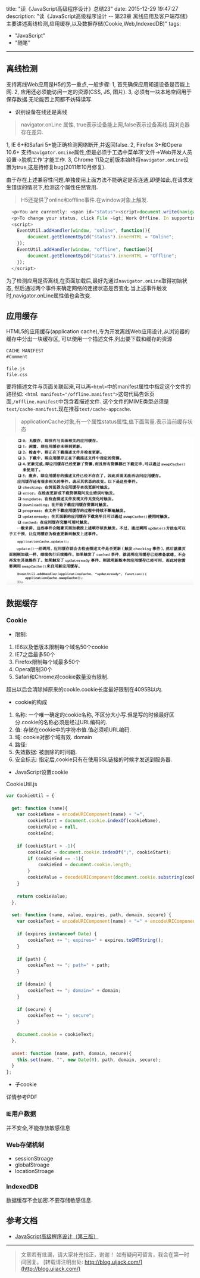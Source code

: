 title: "读《JavaScript高级程序设计》总结23"
date: 2015-12-29 19:47:27
description: "读《JavaScript高级程序设计 -- 第23章 离线应用及客户端存储》主要讲述离线检测,应用缓存,以及数据存储(Cookie,Web,IndexedDB)"
tags:
- "JavaScript"
- "随笔"
---

## 离线检测

支持离线Web应用是H5的另一重点,一般步骤:
1, 首先确保应用知道设备是否能上网.
2, 应用还必须能访问一定的资源(CSS, JS, 图片).
3, 必须有一块本地空间用于保存数据.无论能否上网都不妨碍读写.

- 识别设备在线还是离线

> navigator.onLine 属性, true表示设备能上网,false表示设备离线.因浏览器存在差异.

1, IE 6+和Safari 5+能正确检测网络断开,并返回false.
2, Firefox 3+和Opera 10.6+ 支持`navigator.onLine`属性,但是必须手工选中菜单项'文件->Web开发人员设置->脱机工作'才能工作.
3, Chrome 11及之前版本始终将`navigator.onLine`设置为true,这是待修复bug(2011年10月修复).

由于存在上述兼容性问题,单独使用上面方法不能确定是否连通,即便如此,在请求发生错误的情况下,检测这个属性任然管用.

> H5还提供了online和offline事件.在window对象上触发.

```js
  <p>You are currently: <span id="status"><script>document.write(navigator.onLine ? "Online" : "Offline");</script></span></p>
  <p>To change your status, click File -&gt; Work Offline. In supporting browsers ,the change is detected via events and the status above should change.</p>
  <script>
    EventUtil.addHandler(window, "online", function(){
        document.getElementById("status").innerHTML = "Online";
    });
    EventUtil.addHandler(window, "offline", function(){
        document.getElementById("status").innerHTML = "Offline";
    });
  </script>
```
为了检测应用是否离线,在页面加载后,最好先通过`navigator.onLine`取得初始状态,
然后通过两个事件来确定网络的连接状态是否变化.当上述事件触发时,navigator.onLine属性值也会改变.

## 应用缓存

HTML5的应用缓存(application cache),专为开发离线Web应用设计,从浏览器的缓存中分出一块缓存区,
可以使用一个描述文件,列出要下载和缓存的资源

```plain
CACHE MANIFEST
#Comment

file.js
file.css
```

要将描述文件与页面关联起来,可以再`<html>`中的manifest属性中指定这个文件的路径如:
`<html manifest="/offline.manifest">`这句代码告诉页面,`/offline.manifest`中包含着描述文件.
这个文件的MIME类型必须是`text/cache-manifest`.现在推荐`text/cache-appcache`.

> applicationCache对象,有一个属性status属性,值下面常量.表示当前缓存状态

![应用缓存](/img/js-high-level-23-1.png)

## 数据缓存

### Cookie

- 限制:

1. IE6以及低版本限制每个域名50个cookie
2. IE7之后最多50个
3. Firefox限制每个域最多50个
4. Opera限制30个
5. Safari和Chrome对cookie数量没有限制.

超出以后会清除掉原来的cookie.cookie长度最好限制在4095B以内.

- cookie的构成

1. 名称: 一个唯一确定的cookie名称, 不区分大小写.但是写的时候最好区分.cookie的名称必须是经过URL编码的.
2. 值: 存储在cookie中的字符串值.值必须呗URL编码.
3. 域: cookie对那个域有效. domain
4. 路径: 
5. 失效数据: 被删除的时间戳.
6. 安全标志: 指定后,cookie只有在使用SSL链接的时候才发送到服务器.

- JavaScript设置cookie

CookieUtil.js

```js
var CookieUtil = {

  get: function (name){
    var cookieName = encodeURIComponent(name) + "=",
        cookieStart = document.cookie.indexOf(cookieName),
        cookieValue = null,
        cookieEnd;
        
    if (cookieStart > -1){
        cookieEnd = document.cookie.indexOf(";", cookieStart);
        if (cookieEnd == -1){
            cookieEnd = document.cookie.length;
        }
        cookieValue = decodeURIComponent(document.cookie.substring(cookieStart + cookieName.length, cookieEnd));
    } 

    return cookieValue;
  },
    
  set: function (name, value, expires, path, domain, secure) {
    var cookieText = encodeURIComponent(name) + "=" + encodeURIComponent(value);

    if (expires instanceof Date) {
        cookieText += "; expires=" + expires.toGMTString();
    }

    if (path) {
        cookieText += "; path=" + path;
    }

    if (domain) {
        cookieText += "; domain=" + domain;
    }

    if (secure) {
        cookieText += "; secure";
    }

    document.cookie = cookieText;
  },
  
  unset: function (name, path, domain, secure){
    this.set(name, "", new Date(0), path, domain, secure);
  }
};
```

- 子cookie

详情参考PDF

### IE用户数据

并不安全,不能存放敏感信息

### Web存储机制

- sessionStroage
- globalStroage
- locationStroage

### IndexedDB

数据缓存不会加密.不要存储敏感信息.

## 参考文档

- [JavaScript高级程序设计（第三版）](http://www.ituring.com.cn/book/946)

-----------------------

> 文章若有纰漏，请大家补充指正，谢谢！
> 如有疑问可留言，我会在第一时间回复。
> [转载请注明出处: http://blog.uijack.com/](http://blog.uijack.com/)





















